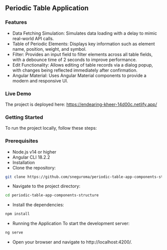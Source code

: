 ## Periodic Table Application

### Features
* Data Fetching Simulation: Simulates data loading with a delay to mimic real-world API calls.
* Table of Periodic Elements: Displays key information such as element name, position, weight, and symbol.
* Filter: Provides an input field to filter elements across all table fields, with a debounce time of 2 seconds to improve performance.
* Edit Functionality: Allows editing of table records via a dialog popup, with changes being reflected immediately after confirmation.
* Angular Material: Uses Angular Material components to provide a modern and responsive UI.
### Live Demo
The project is deployed here: https://endearing-kheer-14d00c.netlify.app/

### Getting Started
To run the project locally, follow these steps:

### Prerequisites
* Node.js v14 or higher
* Angular CLI 18.2.2
* Installation
* Clone the repository:

```bash
git clone https://github.com/sneguroma/periodic-table-app-components-structure.git
```
* Navigate to the project directory:

```bash
cd periodic-table-app-components-structure
```
* Install the dependencies:

```bash
npm install
```
* Running the Application
 To start the development server:

```bash
ng serve
```
* Open your browser and navigate to http://localhost:4200/.

